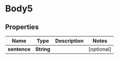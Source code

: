 # Body5

## Properties
Name | Type | Description | Notes
------------ | ------------- | ------------- | -------------
**sentence** | **String** |  |  [optional]
